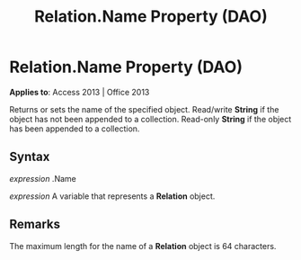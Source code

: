 ﻿---
title: Relation.Name Property (DAO)
TOCTitle: Name Property
ms:assetid: 7ad17dcd-9fe2-a4b0-2fab-c5b13e66fedc
ms:mtpsurl: https://msdn.microsoft.com/en-us/library/Ff196187(v=office.15)
ms:contentKeyID: 48545802
ms.date: 09/18/2015
mtps_version: v=office.15
---

# Relation.Name Property (DAO)


**Applies to**: Access 2013 | Office 2013

Returns or sets the name of the specified object. Read/write **String** if the object has not been appended to a collection. Read-only **String** if the object has been appended to a collection.

## Syntax

*expression* .Name

*expression* A variable that represents a **Relation** object.

## Remarks

The maximum length for the name of a **Relation** object is 64 characters.

